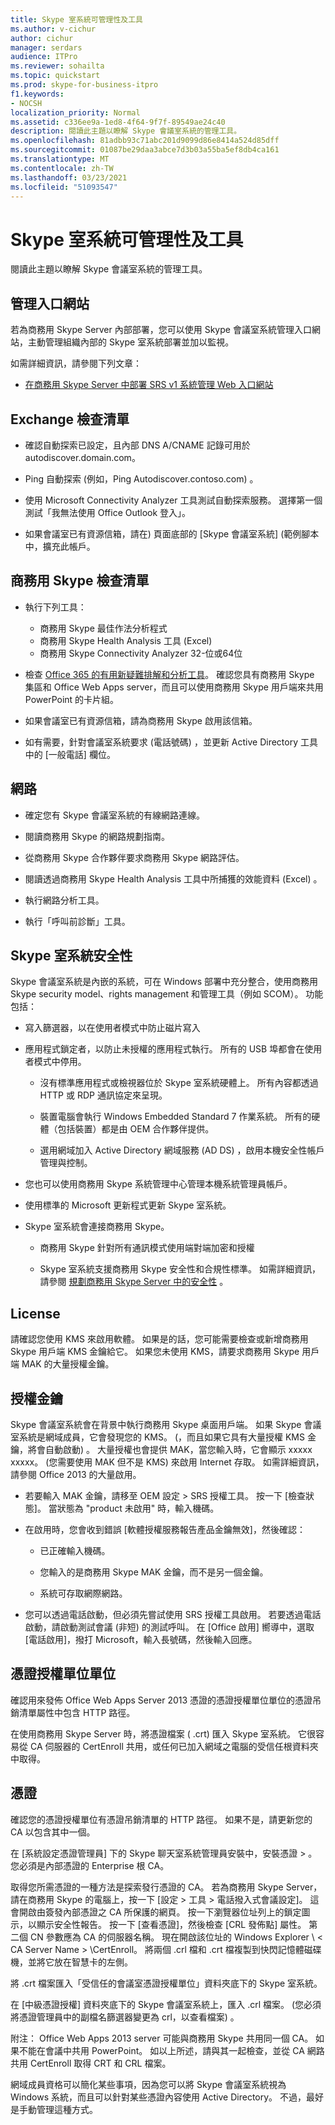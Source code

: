 ```yaml
---
title: Skype 室系統可管理性及工具
ms.author: v-cichur
author: cichur
manager: serdars
audience: ITPro
ms.reviewer: sohailta
ms.topic: quickstart
ms.prod: skype-for-business-itpro
f1.keywords:
- NOCSH
localization_priority: Normal
ms.assetid: c336ee9a-1ed8-4f64-9f7f-89549ae24c40
description: 閱讀此主題以瞭解 Skype 會議室系統的管理工具。
ms.openlocfilehash: 81adbb93c71abc201d9099d86e8414a524d85dff
ms.sourcegitcommit: 01087be29daa3abce7d3b03a55ba5ef8db4ca161
ms.translationtype: MT
ms.contentlocale: zh-TW
ms.lasthandoff: 03/23/2021
ms.locfileid: "51093547"
---
```

# <a name="skype-room-system-manageability-and-tools"></a>Skype 室系統可管理性及工具
 
閱讀此主題以瞭解 Skype 會議室系統的管理工具。
  
## <a name="administrative-portal"></a>管理入口網站

若為商務用 Skype Server 內部部署，您可以使用 Skype 會議室系統管理入口網站，主動管理組織內部的 Skype 室系統部署並加以監視。
  
如需詳細資訊，請參閱下列文章：
  
- [在商務用 Skype Server 中部署 SRS v1 系統管理 Web 入口網站](../deploy-conferencing/room-system-v1-administrative-web-portal.md)
    
  
## <a name="exchange-checklist"></a>Exchange 檢查清單

- 確認自動探索已設定，且內部 DNS A/CNAME 記錄可用於 autodiscover.domain.com。
    
- Ping 自動探索 (例如，Ping Autodiscover.contoso.com) 。
    
- 使用 Microsoft Connectivity Analyzer 工具測試自動探索服務。 選擇第一個測試「我無法使用 Office Outlook 登入」。
    
- 如果會議室已有資源信箱，請在) 頁面底部的 [Skype 會議室系統] (範例腳本中，擴充此帳戶。
    
## <a name="skype-for-business-checklist"></a>商務用 Skype 檢查清單

- 執行下列工具：
    
  - 商務用 Skype 最佳作法分析程式     
  - 商務用 Skype Health Analysis 工具 (Excel)     
  - 商務用 Skype Connectivity Analyzer 32-位或64位
    
- 檢查 [Office 365 的有用新疑難排解和分析工具](/archive/blogs/educloud/useful-new-troubleshooting-and-analysis-tools-for-office-365)。 確認您具有商務用 Skype 集區和 Office Web Apps server，而且可以使用商務用 Skype 用戶端來共用 PowerPoint 的卡片組。
    
- 如果會議室已有資源信箱，請為商務用 Skype 啟用該信箱。
    
- 如有需要，針對會議室系統要求 (電話號碼) ，並更新 Active Directory 工具中的 [一般電話] 欄位。
    
## <a name="network"></a>網路

- 確定您有 Skype 會議室系統的有線網路連線。
    
- 閱讀商務用 Skype 的網路規劃指南。
    
- 從商務用 Skype 合作夥伴要求商務用 Skype 網路評估。
    
- 閱讀透過商務用 Skype Health Analysis 工具中所捕獲的效能資料 (Excel) 。
    
- 執行網路分析工具。
    
- 執行「呼叫前診斷」工具。
    
## <a name="skype-room-system-security"></a>Skype 室系統安全性

Skype 會議室系統是內嵌的系統，可在 Windows 部署中充分整合，使用商務用 Skype security model、rights management 和管理工具（例如 SCOM）。 功能包括：
  
- 寫入篩選器，以在使用者模式中防止磁片寫入 
    
- 應用程式鎖定者，以防止未授權的應用程式執行。 所有的 USB 埠都會在使用者模式中停用。
    
  - 沒有標準應用程式或檢視器位於 Skype 室系統硬體上。 所有內容都透過 HTTP 或 RDP 通訊協定來呈現。
    
  - 裝置電腦會執行 Windows Embedded Standard 7 作業系統。 所有的硬體（包括裝置）都是由 OEM 合作夥伴提供。
    
  - 選用網域加入 Active Directory 網域服務 (AD DS) ，啟用本機安全性帳戶管理與控制。
    
- 您也可以使用商務用 Skype 系統管理中心管理本機系統管理員帳戶。
    
- 使用標準的 Microsoft 更新程式更新 Skype 室系統。
    
- Skype 室系統會連接商務用 Skype。
    
  - 商務用 Skype 針對所有通訊模式使用端對端加密和授權
    
  - Skype 室系統支援商務用 Skype 安全性和合規性標準。 如需詳細資訊，請參閱 [規劃商務用 Skype Server 中的安全性](../../plan-your-deployment/security/security.md) 。
    
## <a name="license"></a>License

請確認您使用 KMS 來啟用軟體。 如果是的話，您可能需要檢查或新增商務用 Skype 用戶端 KMS 金鑰給它。 如果您未使用 KMS，請要求商務用 Skype 用戶端 MAK 的大量授權金鑰。
  
## <a name="license-keys"></a>授權金鑰

Skype 會議室系統會在背景中執行商務用 Skype 桌面用戶端。 如果 Skype 會議室系統是網域成員，它會發現您的 KMS。  (，而且如果它具有大量授權 KMS 金鑰，將會自動啟動) 。 大量授權也會提供 MAK，當您輸入時，它會顯示 xxxxx xxxxx。  (您需要使用 MAK 但不是 KMS) 來啟用 Internet 存取。 如需詳細資訊，請參閱 Office 2013 的大量啟用。
  
- 若要輸入 MAK 金鑰，請移至 OEM 設定 \> SRS 授權工具。 按一下 [檢查狀態]。 當狀態為 "product 未啟用" 時，輸入機碼。
    
- 在啟用時，您會收到錯誤 [軟體授權服務報告產品金鑰無效]，然後確認：
    
  - 已正確輸入機碼。
    
  - 您輸入的是商務用 Skype MAK 金鑰，而不是另一個金鑰。
    
  - 系統可存取網際網路。
    
- 您可以透過電話啟動，但必須先嘗試使用 SRS 授權工具啟用。 若要透過電話啟動，請啟動測試會議 (非短) 的測試呼叫。 在 [Office 啟用] 嚮導中，選取 [電話啟用]，撥打 Microsoft，輸入長號碼，然後輸入回應。
    
## <a name="certificate-authority"></a>憑證授權單位單位

確認用來發佈 Office Web Apps Server 2013 憑證的憑證授權單位單位的憑證吊銷清單屬性中包含 HTTP 路徑。
  
在使用商務用 Skype Server 時，將憑證檔案 ( .crt) 匯入 Skype 室系統。 它很容易從 CA 伺服器的 CertEnroll 共用，或任何已加入網域之電腦的受信任根資料夾中取得。
  
## <a name="certificates"></a>憑證

確認您的憑證授權單位有憑證吊銷清單的 HTTP 路徑。 如果不是，請更新您的 CA 以包含其中一個。
  
在 [系統設定憑證管理員] 下的 Skype 聊天室系統管理員安裝中，安裝憑證 \> 。 您必須是內部憑證的 Enterprise 根 CA。
  
取得您所需憑證的一種方法是探索發行憑證的 CA。 若為商務用 Skype Server，請在商務用 Skype 的電腦上，按一下 [設定 \> 工具 \> 電話撥入式會議設定]。 這會開啟由簽發內部憑證之 CA 所保護的網頁。 按一下瀏覽器位址列上的鎖定圖示，以顯示安全性報告。 按一下 [查看憑證]，然後檢查 [CRL 發佈點] 屬性。 第二個 CN 參數應為 CA 的伺服器名稱。 現在開啟該位址的 Windows Explorer \\ \< CA Server Name \> \CertEnroll。 將兩個 .crl 檔和 .crt 檔複製到快閃記憶體磁碟機，並將它放在智慧卡的左側。
  
將 .crt 檔案匯入「受信任的會議室憑證授權單位」資料夾底下的 Skype 室系統。
  
在 [中級憑證授權] 資料夾底下的 Skype 會議室系統上，匯入 .crl 檔案。  (您必須將憑證管理員中的副檔名篩選器變更為 crl，以查看檔案) 。
  
附注： Office Web Apps 2013 server 可能與商務用 Skype 共用同一個 CA。 如果不能在會議中共用 PowerPoint。 如以上所述，請與其一起檢查，並從 CA 網路共用 CertEnroll 取得 CRT 和 CRL 檔案。 
  
網域成員資格可以簡化某些事項，因為您可以將 Skype 會議室系統視為 Windows 系統，而且可以針對某些憑證內容使用 Active Directory。 不過，最好是手動管理這種方式。
